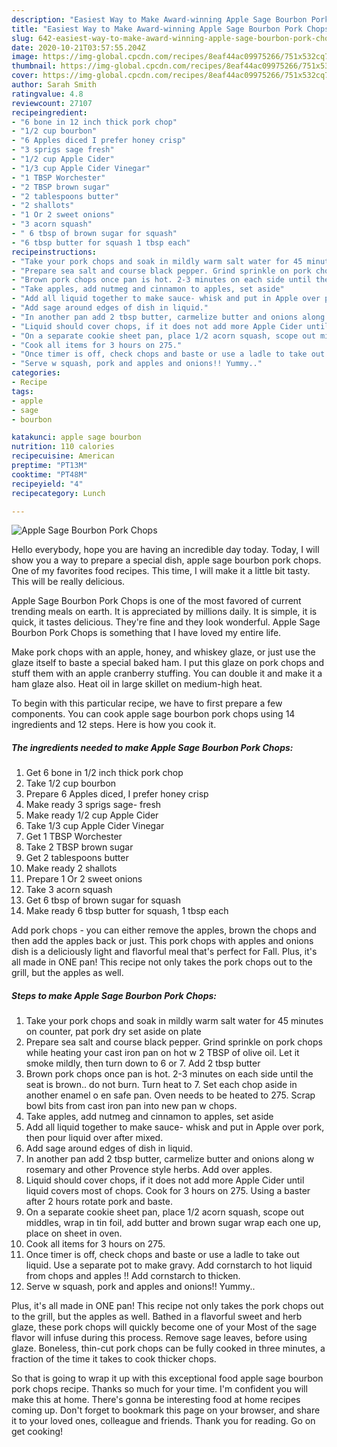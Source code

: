 ```yaml
---
description: "Easiest Way to Make Award-winning Apple Sage Bourbon Pork Chops"
title: "Easiest Way to Make Award-winning Apple Sage Bourbon Pork Chops"
slug: 642-easiest-way-to-make-award-winning-apple-sage-bourbon-pork-chops
date: 2020-10-21T03:57:55.204Z
image: https://img-global.cpcdn.com/recipes/8eaf44ac09975266/751x532cq70/apple-sage-bourbon-pork-chops-recipe-main-photo.jpg
thumbnail: https://img-global.cpcdn.com/recipes/8eaf44ac09975266/751x532cq70/apple-sage-bourbon-pork-chops-recipe-main-photo.jpg
cover: https://img-global.cpcdn.com/recipes/8eaf44ac09975266/751x532cq70/apple-sage-bourbon-pork-chops-recipe-main-photo.jpg
author: Sarah Smith
ratingvalue: 4.8
reviewcount: 27107
recipeingredient:
- "6 bone in 12 inch thick pork chop"
- "1/2 cup bourbon"
- "6 Apples diced I prefer honey crisp"
- "3 sprigs sage fresh"
- "1/2 cup Apple Cider"
- "1/3 cup Apple Cider Vinegar"
- "1 TBSP Worchester"
- "2 TBSP brown sugar"
- "2 tablespoons butter"
- "2 shallots"
- "1 Or 2 sweet onions"
- "3 acorn squash"
- " 6 tbsp of brown sugar for squash"
- "6 tbsp butter for squash 1 tbsp each"
recipeinstructions:
- "Take your pork chops and soak in mildly warm salt water for 45 minutes on counter, pat pork dry set aside on plate"
- "Prepare sea salt and course black pepper. Grind sprinkle on pork chops while heating your cast iron pan on hot w 2 TBSP of olive oil. Let it smoke mildly, then turn down to 6 or 7. Add 2 tbsp butter"
- "Brown pork chops once pan is hot. 2-3 minutes on each side until the seat is brown.. do not burn. Turn heat to 7. Set each chop aside in another enamel o en safe pan. Oven needs to be heated to 275. Scrap bowl bits from cast iron pan into new pan w chops."
- "Take apples, add nutmeg and cinnamon to apples, set aside"
- "Add all liquid together to make sauce- whisk and put in Apple over pork, then pour liquid over after mixed."
- "Add sage around edges of dish in liquid."
- "In another pan add 2 tbsp butter, carmelize butter and onions along w rosemary and other Provence style herbs. Add over apples."
- "Liquid should cover chops, if it does not add more Apple Cider until liquid covers most of chops. Cook for 3 hours on 275. Using a baster after 2 hours rotate pork and baste."
- "On a separate cookie sheet pan, place 1/2 acorn squash, scope out middles, wrap in tin foil, add butter and brown sugar wrap each one up, place on sheet in oven."
- "Cook all items for 3 hours on 275."
- "Once timer is off, check chops and baste or use a ladle to take out liquid. Use a separate pot to make gravy. Add cornstarch to hot liquid from chops and apples !! Add cornstarch to thicken."
- "Serve w squash, pork and apples and onions!! Yummy.."
categories:
- Recipe
tags:
- apple
- sage
- bourbon

katakunci: apple sage bourbon 
nutrition: 110 calories
recipecuisine: American
preptime: "PT13M"
cooktime: "PT48M"
recipeyield: "4"
recipecategory: Lunch

---
```



![Apple Sage Bourbon Pork Chops](https://img-global.cpcdn.com/recipes/8eaf44ac09975266/751x532cq70/apple-sage-bourbon-pork-chops-recipe-main-photo.jpg)

Hello everybody, hope you are having an incredible day today. Today, I will show you a way to prepare a special dish, apple sage bourbon pork chops. One of my favorites food recipes. This time, I will make it a little bit tasty. This will be really delicious.

Apple Sage Bourbon Pork Chops is one of the most favored of current trending meals on earth. It is appreciated by millions daily. It is simple, it is quick, it tastes delicious. They're fine and they look wonderful. Apple Sage Bourbon Pork Chops is something that I have loved my entire life.

Make pork chops with an apple, honey, and whiskey glaze, or just use the glaze itself to baste a special baked ham. I put this glaze on pork chops and stuff them with an apple cranberry stuffing. You can double it and make it a ham glaze also. Heat oil in large skillet on medium-high heat.


To begin with this particular recipe, we have to first prepare a few components. You can cook apple sage bourbon pork chops using 14 ingredients and 12 steps. Here is how you cook it.

<!--inarticleads1-->

##### The ingredients needed to make Apple Sage Bourbon Pork Chops:

1. Get 6 bone in 1/2 inch thick pork chop
1. Take 1/2 cup bourbon
1. Prepare 6 Apples diced, I prefer honey crisp
1. Make ready 3 sprigs sage- fresh
1. Make ready 1/2 cup Apple Cider
1. Take 1/3 cup Apple Cider Vinegar
1. Get 1 TBSP Worchester
1. Take 2 TBSP brown sugar
1. Get 2 tablespoons butter
1. Make ready 2 shallots
1. Prepare 1 Or 2 sweet onions
1. Take 3 acorn squash
1. Get  6 tbsp of brown sugar for squash
1. Make ready 6 tbsp butter for squash, 1 tbsp each


Add pork chops - you can either remove the apples, brown the chops and then add the apples back or just. This pork chops with apples and onions dish is a deliciously light and flavorful meal that&#39;s perfect for Fall. Plus, it&#39;s all made in ONE pan! This recipe not only takes the pork chops out to the grill, but the apples as well. 

<!--inarticleads2-->

##### Steps to make Apple Sage Bourbon Pork Chops:

1. Take your pork chops and soak in mildly warm salt water for 45 minutes on counter, pat pork dry set aside on plate
1. Prepare sea salt and course black pepper. Grind sprinkle on pork chops while heating your cast iron pan on hot w 2 TBSP of olive oil. Let it smoke mildly, then turn down to 6 or 7. Add 2 tbsp butter
1. Brown pork chops once pan is hot. 2-3 minutes on each side until the seat is brown.. do not burn. Turn heat to 7. Set each chop aside in another enamel o en safe pan. Oven needs to be heated to 275. Scrap bowl bits from cast iron pan into new pan w chops.
1. Take apples, add nutmeg and cinnamon to apples, set aside
1. Add all liquid together to make sauce- whisk and put in Apple over pork, then pour liquid over after mixed.
1. Add sage around edges of dish in liquid.
1. In another pan add 2 tbsp butter, carmelize butter and onions along w rosemary and other Provence style herbs. Add over apples.
1. Liquid should cover chops, if it does not add more Apple Cider until liquid covers most of chops. Cook for 3 hours on 275. Using a baster after 2 hours rotate pork and baste.
1. On a separate cookie sheet pan, place 1/2 acorn squash, scope out middles, wrap in tin foil, add butter and brown sugar wrap each one up, place on sheet in oven.
1. Cook all items for 3 hours on 275.
1. Once timer is off, check chops and baste or use a ladle to take out liquid. Use a separate pot to make gravy. Add cornstarch to hot liquid from chops and apples !! Add cornstarch to thicken.
1. Serve w squash, pork and apples and onions!! Yummy..


Plus, it&#39;s all made in ONE pan! This recipe not only takes the pork chops out to the grill, but the apples as well. Bathed in a flavorful sweet and herb glaze, these pork chops will quickly become one of your Most of the sage flavor will infuse during this process. Remove sage leaves, before using glaze. Boneless, thin-cut pork chops can be fully cooked in three minutes, a fraction of the time it takes to cook thicker chops. 

So that is going to wrap it up with this exceptional food apple sage bourbon pork chops recipe. Thanks so much for your time. I'm confident you will make this at home. There's gonna be interesting food at home recipes coming up. Don't forget to bookmark this page on your browser, and share it to your loved ones, colleague and friends. Thank you for reading. Go on get cooking!
